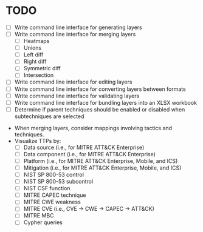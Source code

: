 # TODO

- [ ] Write command line interface for generating layers
- [ ] Write command line interface for merging layers
  - [ ] Heatmaps
  - [ ] Unions
  - [ ] Left diff
  - [ ] Right diff
  - [ ] Symmetric diff
  - [ ] Intersection
- [ ] Write command line interface for editing layers
- [ ] Write command line interface for converting layers between formats
- [ ] Write command line interface for validating layers
- [ ] Write command line interface for bundling layers into an XLSX workbook
- [ ] Determine if parent techniques should be enabled or disabled when subtechniques are selected
- When merging layers, consider mappings involving tactics and techniques.
- Visualize TTPs by:
  - [ ] Data source (i.e., for MITRE ATT&CK Enterprise)
  - [ ] Data component (i.e., for MITRE ATT&CK Enterprise)
  - [ ] Platform (i.e., for MITRE ATT&CK Enterprise, Mobile, and ICS)
  - [ ] Mitigation (i.e., for MITRE ATT&CK Enterprise, Mobile, and ICS)
  - [ ] NIST SP 800-53 control
  - [ ] NIST SP 800-53 subcontrol
  - [ ] NIST CSF function
  - [ ] MITRE CAPEC technique
  - [ ] MITRE CWE weakness
  - [ ] MITRE CVE (i.e., CVE -> CWE -> CAPEC -> ATT&CK)
  - [ ] MITRE MBC
  - [ ] Cypher queries
